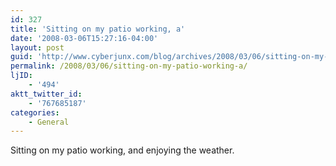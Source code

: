 ```yaml
---
id: 327
title: 'Sitting on my patio working, a'
date: '2008-03-06T15:27:16-04:00'
layout: post
guid: 'http://www.cyberjunx.com/blog/archives/2008/03/06/sitting-on-my-patio-working-a/'
permalink: /2008/03/06/sitting-on-my-patio-working-a/
ljID:
    - '494'
aktt_twitter_id:
    - '767685187'
categories:
    - General
---
```


Sitting on my patio working, and enjoying the weather.